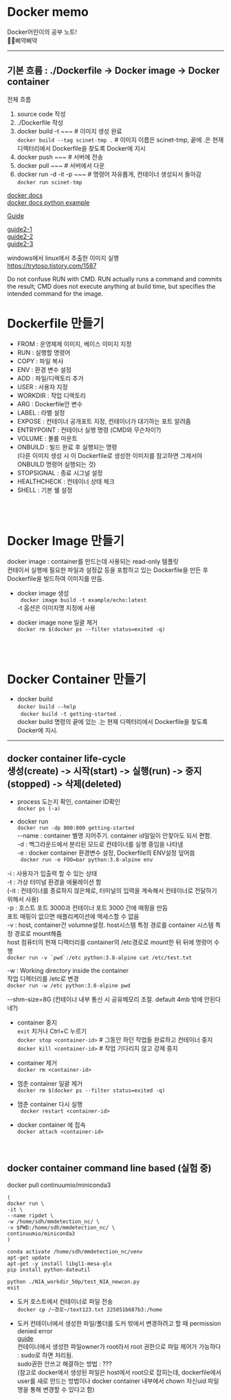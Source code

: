 # Docker memo
Docker어린이의 공부 노트!  
🐣🐤삐약삐약
  
-------------------------------------------------------------  
 기본 흐름 : ./Dockerfile -> Docker image -> Docker container  
-------------------------------------------------------------  
   
   
 전체 흐름  
 1. source code 작성
 2. ./Dockerfile 작성
 3. docker build -t ~~~  # 이미지 생성 완료  
 ```docker build --tag scinet-tmp .```  # 이미지 이름은 scinet-tmp, 끝에 .은 현재 디렉터리에서 Dockerfile을 찾도록 Docker에 지시  
 5. docker push ~~~  # 서버에 전송
 6. docker pull ~~~  # 서버에서 다운
 7. docker run -d -it -p ~~~  # 명령어 자유롭게, 컨테이너 생성되서 돌아감  
 ```docker run scinet-tmp```  
  
  
[docker docs](https://docs.docker.com/engine/reference/builder/)  
[docker docs python example](https://docs.docker.com/language/python/build-images/)
    
[Guide](https://learn.microsoft.com/ko-kr/visualstudio/docker/tutorials/docker-tutorial)
  
[guide2-1](https://tech.cloudmt.co.kr/2022/06/29/%EB%8F%84%EC%BB%A4%EC%99%80-%EC%BB%A8%ED%85%8C%EC%9D%B4%EB%84%88%EC%9D%98-%EC%9D%B4%ED%95%B4-1-3-%EC%BB%A8%ED%85%8C%EC%9D%B4%EB%84%88-%EC%82%AC%EC%9A%A9%EB%B2%95/)    
[guide2-2](https://tech.cloudmt.co.kr/2022/06/29/%EB%8F%84%EC%BB%A4%EC%99%80-%EC%BB%A8%ED%85%8C%EC%9D%B4%EB%84%88%EC%9D%98-%EC%9D%B4%ED%95%B4-2-3-%EB%B3%BC%EB%A5%A8%EA%B3%BC-%EB%84%A4%ED%8A%B8%EC%9B%8C%ED%81%AC/)  
[guide2-3](https://tech.cloudmt.co.kr/2022/06/29/%EB%8F%84%EC%BB%A4%EC%99%80-%EC%BB%A8%ED%85%8C%EC%9D%B4%EB%84%88%EC%9D%98-%EC%9D%B4%ED%95%B4-3-3-docker-image-dockerfile-docker-compose/)  
   
 windows에서 linux에서 추출한 이미지 실행  
 https://trytoso.tistory.com/1587
   
   
   Do not confuse RUN with CMD. RUN actually runs a command and commits the result; CMD does not execute anything at build time, but specifies the intended command for the image.
   
   
# Dockerfile 만들기  
* FROM : 운영체제 이미지, 베이스 이미지 지정  
* RUN : 실행할 명령어  
* COPY  : 파일 복사  
* ENV : 환경 변수 설정  
* ADD : 파일/디렉토리 추가  
* USER : 사용자 지정  
* WORKDIR : 작업 디렉토리  
* ARG : Dockerfile안 변수  
* LABEL : 라벨 설정  
* EXPOSE : 컨테이너 공개포트 지정, 컨테이너가 대기하는 포트 알려줌  
* ENTRYPOINT : 컨테이너 실행 명령 (CMD와 무슨차이?)  
* VOLUME : 볼륨 마운트   
* ONBUILD : 빌드 완료 후 실행되는 명령  
   (다른 이미지 생성 시 이 Dockerfile로 생성한 이미지를 참고하면 그제서야 ONBUILD
   명령어 실행되는 것)
* STOPSIGNAL : 종료 시그널 설정  
* HEALTHCHECK : 컨테이너 상태 체크  
* SHELL : 기본 쉘 설정

   
<br/>
<br/>

# Docker Image 만들기  
docker image : container를 만드는데 사용되는 read-only 템플릿  
컨테이서 실행에 필요한 파일과 설정값 등을 포함하고 있는 Dockerfile을 만든 후 Dockerfile을 빌드하여 이미지를 만듬.  
  
* docker image 생성  
``` docker image build -t example/echo:latest```  
-t 옵션은 이미지명 지정에 사용
   
* docker image none 일괄 제거  
```docker rm $(docker ps --filter status=exited -q)```  
  
<br/>
<br/>

# Docker Container 만들기  
 * docker build  
 ```docker build --help```  
 ``` docker build -t getting-started .```  
docker build 명령의 끝에 있는 .는 현재 디렉터리에서 Dockerfile을 찾도록 Docker에 지시.
  
  
--------------------------------------------------------------------------  
 docker container life-cycle   
 생성(create) -> 시작(start) -> 실행(run) -> 중지(stopped) -> 삭제(deleted)  
--------------------------------------------------------------------------  
  
* process 도는지 확인, container ID확인  
```docker ps (-a)``` 
     
* docker run  
 ```docker run -dp 800:800 getting-started```  
 --name : container 별명 지어주기. container id일일이 안찾아도 되서 편함.  
 -d : 백그라운드에서 분리된 모드로 컨테이너를 실행 중임을 나타냄  
 -e : docker container 환경변수 설정, Dockerfile의 ENV설정 덮어씀  
 ``` docker run -e FOO=bar python:3.8-alpine env```  
   
 -i : 사용자가 입출력 할 수 있는 상태  
 -t : 가상 터미널 환경을 에뮬레이션 함  
 (-it : 컨테이너를 종료하지 않은체로, 터미널의 입력을 계속해서 컨테이너로 전달하기 위해서 사용)  
 -p : 호스트 포트 3000과 컨테이너 포트 3000 간에 매핑을 만듬  
 포트 매핑이 없으면 애플리케이션에 액세스할 수 없음  
 -v : host, container간 volumne설정. host시스템 특정 경로를 container 시스템 특정 경로로 mount해줌  
 host 컴퓨터의 현재 디렉터리를 container의 /etc경로로 mount한 뒤 뒤에 명령어 수행  
 ```docker run -v `pwd`:/etc python:3.8-alpine cat /etc/test.txt```  
   
 -w : Working directory inside the container  
 작업 디렉터리를 /etc로 변경  
 ```docker run -w /etc python:3.8-alpine pwd```   
   
 --shm-size=8G (컨테이너 내부 통신 시 공유메모리 조절. default 4mb 밖에 안된다네?)  
   
 
* container 중지  
```exit``` 치거나 Ctrl+C 누르기  
```docker stop <container-id>``` # 그동안 하던 작업들 완료하고 컨테이너 중지  
```docker kill <container-id>``` # 작업 기다리지 않고 강제 중지
  
* container 제거  
```docker rm <container-id>```  
  
* 멈춘 container 일괄 제거  
```docker rm $(docker ps --filter status=exited -q)```  
  
* 멈춘 container 다시 실행  
``` docker restart <container-id>```  

* docker container 에 접속  
```docker attach <container-id>```  

<br/>

## docker container command line based (실험 중)  
docker pull continuumio/miniconda3  
```
(
docker run \
-it \
--name ripdet \
-w /home/sdh/mmdetection_nc/ \
-v $PWD:/home/sdh/mmdetection_nc/ \
continuumio/miniconda3
)

conda activate /home/sdh/mmdetection_nc/venv
apt-get update
apt-get -y install libgl1-mesa-glx
pip install python-dateutil

python ./NIA_workdir_50p/test_NIA_newcon.py 
exit
```  

  
* 도커 호스트에서 컨테이너로 파일 전송  
```docker cp /~경로~/text123.txt 225051b687b3:/home```  
 
 
* 도커 컨테이너에서 생성한 파일/폴더를 도커 밖에서 변경하려고 할 때 permission denied error  
[guide](https://sweethoneybee.tistory.com/28)  
컨테이너에서 생성한 파일owner가 root라서 root 권한으로 파일 제어가 가능하다 : sudo로 하면 처리됨.  
sudo권한 안쓰고 해결하는 방법 : ???  
(참고로 docker에서 생성된 파일은 host에서 root으로 잡히는데, dockerfile에서 user를 새로 만드는 방법이나 docker container 내부에서 chown 자신uid 파일명을 통해 변경할 수 있다고 함)  

  
